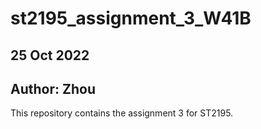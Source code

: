 # st2195_assignment_3_W41B

## 25 Oct 2022
## Author: Zhou

This repository contains the assignment 3 for ST2195.
